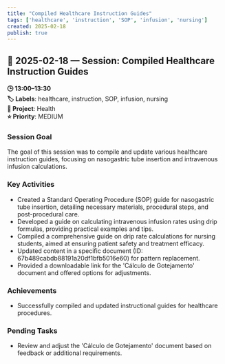 ```yaml
---
title: "Compiled Healthcare Instruction Guides"
tags: ['healthcare', 'instruction', 'SOP', 'infusion', 'nursing']
created: 2025-02-18
publish: true
---
```


## 📅 2025-02-18 — Session: Compiled Healthcare Instruction Guides

**🕒 13:00–13:30**  
**🏷️ Labels**: healthcare, instruction, SOP, infusion, nursing  
**📂 Project**: Health  
**⭐ Priority**: MEDIUM  


### Session Goal
The goal of this session was to compile and update various healthcare instruction guides, focusing on nasogastric tube insertion and intravenous infusion calculations.

### Key Activities
- Created a Standard Operating Procedure (SOP) guide for nasogastric tube insertion, detailing necessary materials, procedural steps, and post-procedural care.
- Developed a guide on calculating intravenous infusion rates using drip formulas, providing practical examples and tips.
- Compiled a comprehensive guide on drip rate calculations for nursing students, aimed at ensuring patient safety and treatment efficacy.
- Updated content in a specific document (ID: 67b489cabdb88191a20df1bfb5016e60) for pattern replacement.
- Provided a downloadable link for the 'Cálculo de Gotejamento' document and offered options for adjustments.

### Achievements
- Successfully compiled and updated instructional guides for healthcare procedures.

### Pending Tasks
- Review and adjust the 'Cálculo de Gotejamento' document based on feedback or additional requirements.
